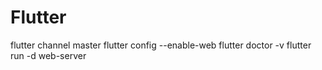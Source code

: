 # Flutter
flutter channel master
flutter config --enable-web
flutter doctor -v
flutter run -d web-server
